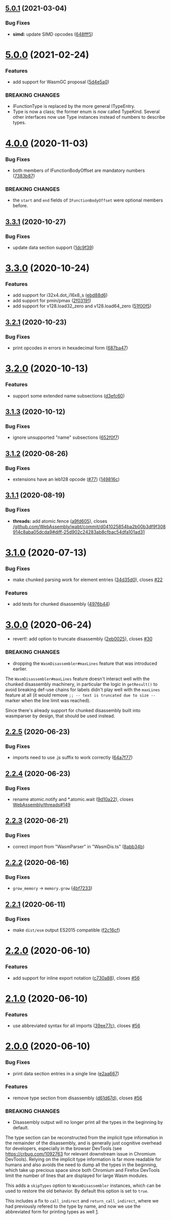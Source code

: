 ## [5.0.1](https://github.com/wasdk/wasmparser/compare/v5.0.0...v5.0.1) (2021-03-04)


### Bug Fixes

* **simd:** update SIMD opcodes ([648fff5](https://github.com/wasdk/wasmparser/commit/648fff52d2a186fb6bee97dc1f37b97640e26fbf))

# [5.0.0](https://github.com/wasdk/wasmparser/compare/v4.0.0...v5.0.0) (2021-02-24)


### Features

* add support for WasmGC proposal ([5d4e5a0](https://github.com/wasdk/wasmparser/commit/5d4e5a0a21f9fc4958c8c1a834c2af49dafd8641))


### BREAKING CHANGES

* IFunctionType is replaced by the more general ITypeEntry.
* Type is now a class; the former enum is now called TypeKind. Several other interfaces now use Type instances instead of numbers to describe types.

# [4.0.0](https://github.com/wasdk/wasmparser/compare/v3.3.1...v4.0.0) (2020-11-03)


### Bug Fixes

* both members of IFunctionBodyOffset are mandatory numbers ([7383b87](https://github.com/wasdk/wasmparser/commit/7383b87960e09844c094588424bc0acb3076838c))


### BREAKING CHANGES

* the `start` and `end` fields of `IFunctionBodyOffset`
were optional members before.

## [3.3.1](https://github.com/wasdk/wasmparser/compare/v3.3.0...v3.3.1) (2020-10-27)


### Bug Fixes

* update data section support ([1dc9f39](https://github.com/wasdk/wasmparser/commit/1dc9f392551153a7f2a45aac280b6af1552c8509))

# [3.3.0](https://github.com/wasdk/wasmparser/compare/v3.2.1...v3.3.0) (2020-10-24)


### Features

* add support for i32x4.dot_i16x8_s ([ebd88d6](https://github.com/wasdk/wasmparser/commit/ebd88d65be345b55170c047231845d964123d46d))
* add support for pmin/pmax ([2f03191](https://github.com/wasdk/wasmparser/commit/2f03191e3df7329d6a44b1de4192f1a1b724744e))
* add support for v128.load32_zero and v128.load64_zero ([51f00f5](https://github.com/wasdk/wasmparser/commit/51f00f5d2b874198b6c057c0dbbe769a7eac1703))

## [3.2.1](https://github.com/wasdk/wasmparser/compare/v3.2.0...v3.2.1) (2020-10-23)


### Bug Fixes

* print opcodes in errors in hexadecimal form ([687ba47](https://github.com/wasdk/wasmparser/commit/687ba47c0cafb5cec040d1bee7796d37f9627071))

# [3.2.0](https://github.com/wasdk/wasmparser/compare/v3.1.3...v3.2.0) (2020-10-13)


### Features

* support some extended name subsections ([d3efc60](https://github.com/wasdk/wasmparser/commit/d3efc60a93326c09502d8bbace5d2d6231df03e3))

## [3.1.3](https://github.com/wasdk/wasmparser/compare/v3.1.2...v3.1.3) (2020-10-12)


### Bug Fixes

* ignore unsupported "name" subsections ([652f0f7](https://github.com/wasdk/wasmparser/commit/652f0f7c79db00edcc21d9049bb73e4d41383740))

## [3.1.2](https://github.com/wasdk/wasmparser/compare/v3.1.1...v3.1.2) (2020-08-26)


### Bug Fixes

* extensions have an leb128 opcode ([#77](https://github.com/wasdk/wasmparser/issues/77)) ([149816c](https://github.com/wasdk/wasmparser/commit/149816c5aa42f7c30bcced7d36742ad9984683fa))

## [3.1.1](https://github.com/wasdk/wasmparser/compare/v3.1.0...v3.1.1) (2020-08-19)


### Bug Fixes

* **threads:** add atomic.fence ([a9fd605](https://github.com/wasdk/wasmparser/commit/a9fd605d175fe91f4991321cd43d0db7868f01df)), closes [/github.com/WebAssembly/wabt/commit/d041025854ba2b00b3df9f308914c8aba05dcda9#diff-25d902c24283ab8cfbac54dfa101ad31](https://github.com//github.com/WebAssembly/wabt/commit/d041025854ba2b00b3df9f308914c8aba05dcda9/issues/diff-25d902c24283ab8cfbac54dfa101ad31)

# [3.1.0](https://github.com/wasdk/wasmparser/compare/v3.0.0...v3.1.0) (2020-07-13)


### Bug Fixes

* make chunked parsing work for element entries ([34d35d0](https://github.com/wasdk/wasmparser/commit/34d35d0820da552963d619ee473877be4e1fbcca)), closes [#22](https://github.com/wasdk/wasmparser/issues/22)


### Features

* add tests for chunked disassembly ([4976b44](https://github.com/wasdk/wasmparser/commit/4976b4404c3e6fcf48481ac205d8b6fc611b2b29))

# [3.0.0](https://github.com/wasdk/wasmparser/compare/v2.2.5...v3.0.0) (2020-06-24)


* revert!: add option to truncate disassembly ([2eb0025](https://github.com/wasdk/wasmparser/commit/2eb002523493efbe286f3661696fa8f4fd31d402)), closes [#30](https://github.com/wasdk/wasmparser/issues/30)


### BREAKING CHANGES

* dropping the `WasmDisassembler#maxLines`
feature that was introduced earlier.

The `WasmDisassembler#maxLines` feature doesn't interact well
with the chunked disassembly machinery, in particular the
logic in `getResult()` to avoid breaking def-use chains for
labels didn't play well with the `maxLines` feature at all
(it would remove `;; -- text is truncated due to size --`
marker when the line limit was reached).

Since there's already support for chunked disassembly built
into wasmparser by design, that should be used instead.

## [2.2.5](https://github.com/wasdk/wasmparser/compare/v2.2.4...v2.2.5) (2020-06-23)


### Bug Fixes

* imports need to use .js suffix to work correctly ([64a7f77](https://github.com/wasdk/wasmparser/commit/64a7f776e896e3c5aea8371456d84d0052b577be))

## [2.2.4](https://github.com/wasdk/wasmparser/compare/v2.2.3...v2.2.4) (2020-06-23)


### Bug Fixes

* rename atomic.notify and *.atomic.wait ([9d10a22](https://github.com/wasdk/wasmparser/commit/9d10a22193e66ac3e953a3722c1c3bf673c00914)), closes [WebAssembly/threads#149](https://github.com/WebAssembly/threads/issues/149)

## [2.2.3](https://github.com/wasdk/wasmparser/compare/v2.2.2...v2.2.3) (2020-06-21)


### Bug Fixes

* correct import from "WasmParser" in "WasmDis.ts" ([8abb34b](https://github.com/wasdk/wasmparser/commit/8abb34b59ec0820259587db07cac95a94a54958e))

## [2.2.2](https://github.com/wasdk/wasmparser/compare/v2.2.1...v2.2.2) (2020-06-16)


### Bug Fixes

* `grow_memory` -> `memory.grow` ([4bf7233](https://github.com/wasdk/wasmparser/commit/4bf7233ba7a50e77831a91a0bcac151b8fdd62e0))

## [2.2.1](https://github.com/wasdk/wasmparser/compare/v2.2.0...v2.2.1) (2020-06-11)


### Bug Fixes

* make `dist/esm` output ES2015 compatible ([f2c16cf](https://github.com/wasdk/wasmparser/commit/f2c16cff1db35fe2bb014e9ab2cafd472d068d82))

# [2.2.0](https://github.com/wasdk/wasmparser/compare/v2.1.0...v2.2.0) (2020-06-10)


### Features

* add support for inline export notation ([c730a88](https://github.com/wasdk/wasmparser/commit/c730a883e888182c155faaf71c4c3972887c9823)), closes [#56](https://github.com/wasdk/wasmparser/issues/56)

# [2.1.0](https://github.com/wasdk/wasmparser/compare/v2.0.0...v2.1.0) (2020-06-10)


### Features

* use abbreviated syntax for all imports ([39ee77c](https://github.com/wasdk/wasmparser/commit/39ee77ce42f579fc7e0e21c73d0eb9158cc20753)), closes [#56](https://github.com/wasdk/wasmparser/issues/56)

# [2.0.0](https://github.com/wasdk/wasmparser/compare/v1.0.0...v2.0.0) (2020-06-10)


### Bug Fixes

* print data section entries in a single line ([e2aa667](https://github.com/wasdk/wasmparser/commit/e2aa667a534f22cb62bdf348f91c01d26ca054a0))


### Features

* remove type section from disassembly ([d61d67d](https://github.com/wasdk/wasmparser/commit/d61d67d6ed0f51651e8bca292d5eb5f3a54626fa)), closes [#56](https://github.com/wasdk/wasmparser/issues/56)


### BREAKING CHANGES

* Disassembly output will no longer print all the
types in the beginning by default.

The type section can be reconstructed from the implicit type
information in the remainder of the disassembly, and is generally
just cognitive overhead for developers, especially in the browser
DevTools (see https://crbug.com/1092763 for relevant downstream
issue in Chromium DevTools). Relying on the implicit type information
is far more readable for humans and also avoids the need to dump all
the types in the beginning, which take up precious space since both
Chromium and Firefox DevTools limit the number of lines that are
displayed for large Wasm modules.

This adds a `skipTypes` option to `WasmDisassembler` instances, which
can be used to restore the old behavior. By default this option is set
to `true`.

This includes a fix to `call_indirect` and `return_call_indirect`,
where we had previously refered to the type by name, and now we
use the abbreviated form for printing types as well [1].

[1]: https://webassembly.github.io/spec/core/text/modules.html#abbreviations
